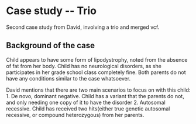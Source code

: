 # Case study -- Trio
Second case study from David, involving a trio and merged vcf.

## Background of the case
Child appears to have some form of lipodystrophy, noted from the absence of fat from her body. Child has no neurological disorders, as she participates in her grade school class completely fine. Both parents do not have any conditions similar to the case whatsoever.


David mentions that there are two main scenarios to focus on with this child:
    1. De novo, dominant negative. Child has a variant that the parents do not, and only needing one copy of it to have the disorder
    2. Autosomal recessive. Child has received two hits(either true genetic autosomal recessive, or compound heterozygous) from her parents.

